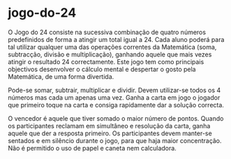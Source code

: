 # jogo-do-24
O Jogo do 24 consiste na sucessiva combinação de quatro números predefinidos de forma a atingir um total igual a 24. Cada aluno poderá para tal utilizar qualquer uma das operações correntes da Matemática (soma, subtracção, divisão e multiplicação), ganhando aquele que mais vezes atingir o resultado 24 correctamente. Este jogo tem como principais objectivos desenvolver o cálculo mental e despertar o gosto pela Matemática, de uma forma divertida.

Pode-se somar, subtrair, multiplicar e dividir. Devem utilizar-se todos os 4 números mas cada um apenas uma vez. Ganha a carta em jogo o jogador que primeiro toque na carta e consiga rapidamente dar a solução correcta.

O vencedor é aquele que tiver somado o maior número de pontos. Quando os participantes reclamam em simultâneo e resolução da carta, ganha aquele que der a resposta primeiro. Os participantes devem manter-se sentados e em silêncio durante o jogo, para que haja maior concentração. Não é permitido o uso de papel e caneta nem calculadora.
